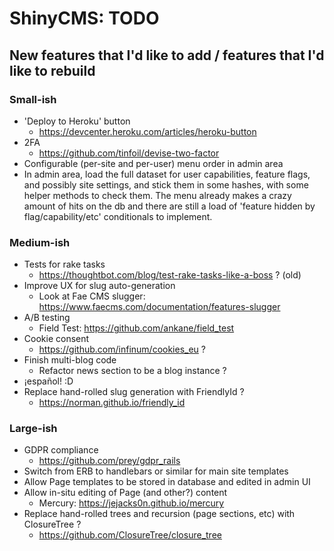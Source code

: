 # ShinyCMS: TODO

## New features that I'd like to add / features that I'd like to rebuild

### Small-ish

* 'Deploy to Heroku' button
  * https://devcenter.heroku.com/articles/heroku-button
* 2FA
  * https://github.com/tinfoil/devise-two-factor
* Configurable (per-site and per-user) menu order in admin area
* In admin area, load the full dataset for user capabilities, feature flags,
  and possibly site settings, and stick them in some hashes, with some helper
  methods to check them. The menu already makes a crazy amount of hits on the
  db and there are still a load of 'feature hidden by flag/capability/etc'
  conditionals to implement.

### Medium-ish

* Tests for rake tasks
  * https://thoughtbot.com/blog/test-rake-tasks-like-a-boss ? (old)
* Improve UX for slug auto-generation
  * Look at Fae CMS slugger: https://www.faecms.com/documentation/features-slugger
* A/B testing
  * Field Test: https://github.com/ankane/field_test
* Cookie consent
  * https://github.com/infinum/cookies_eu ?
* Finish multi-blog code
  * Refactor news section to be a blog instance ?
* ¡español! :D
* Replace hand-rolled slug generation with FriendlyId ?
  * https://norman.github.io/friendly_id

### Large-ish

* GDPR compliance
  * https://github.com/prey/gdpr_rails
* Switch from ERB to handlebars or similar for main site templates
* Allow Page templates to be stored in database and edited in admin UI
* Allow in-situ editing of Page (and other?) content
  * Mercury: https://jejacks0n.github.io/mercury
* Replace hand-rolled trees and recursion (page sections, etc) with ClosureTree ?
  * https://github.com/ClosureTree/closure_tree
